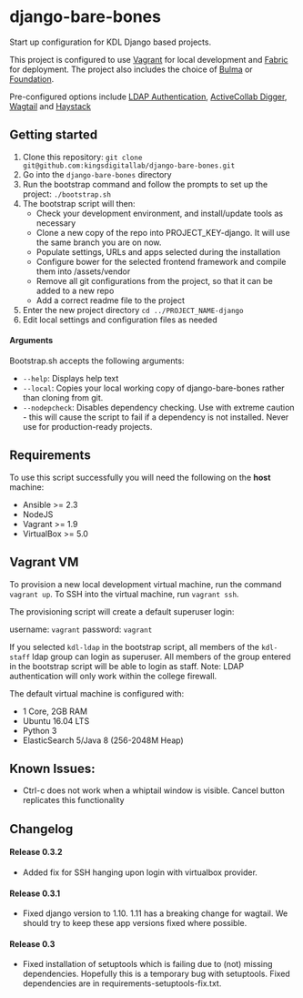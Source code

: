 # django-bare-bones
Start up configuration for KDL Django based projects.

This project is configured to use [Vagrant](https://www.vagrantup.com/) for local development and [Fabric](http://www.fabfile.org/) for deployment. The project also includes the choice of [Bulma](http://bulma.io) or [Foundation](http://foundation.zurb.com/).

Pre-configured options include [LDAP Authentication](https://github.com/kingsdigitallab/django-kdl-ldap), [ActiveCollab Digger](https://github.com/kingsdigitallab/django-activecollab-digger), [Wagtail](https://wagtail.io) and [Haystack](http://haystacksearch.org)

## Getting started
1. Clone this repository: `git clone git@github.com:kingsdigitallab/django-bare-bones.git`
2. Go into the `django-bare-bones` directory
3. Run the bootstrap command and follow the prompts to set up the project: `./bootstrap.sh`
4. The bootstrap script will then:
	* Check your development environment, and install/update tools as necessary
    * Clone a new copy of the repo into PROJECT_KEY-django. It will use the same branch you are on now.
    * Populate settings, URLs and apps selected during the installation
    * Configure bower for the selected frontend framework and compile them into /assets/vendor
    * Remove all git configurations from the project, so that it can be added to a new repo
    * Add a correct readme file to the project
5. Enter the new project directory `cd ../PROJECT_NAME-django`
6. Edit local settings and configuration files as needed

#### Arguments
Bootstrap.sh accepts the following arguments:

* `--help`: Displays help text
* `--local`: Copies your local working copy of django-bare-bones rather than cloning from git. 
* `--nodepcheck`: Disables dependency checking. Use with extreme caution - this will cause the script to fail if a dependency is not installed. Never use for production-ready projects.

## Requirements
To use this script successfully you will need the following on the **host** machine:
* Ansible >= 2.3
* NodeJS
* Vagrant >= 1.9
* VirtualBox >= 5.0

## Vagrant VM
To provision a new local development virtual machine, run the command `vagrant up`. To SSH into the virtual machine, run `vagrant ssh`.

The provisioning script will create a default superuser login:

username: `vagrant`
password: `vagrant`

If you selected `kdl-ldap` in the bootstrap script, all members of the `kdl-staff` ldap group can login as superuser. All members of the group entered in the bootstrap script will be able to login as staff. Note: LDAP authentication will only work within the college firewall.

The default virtual machine is configured with:
* 1 Core, 2GB RAM
* Ubuntu 16.04 LTS
* Python 3
* ElasticSearch 5/Java 8 (256-2048M Heap)

## Known Issues:

* Ctrl-c does not work when a whiptail window is visible. Cancel button replicates this functionality


## Changelog

#### Release 0.3.2
* Added fix for SSH hanging upon login with virtualbox provider.

#### Release 0.3.1
* Fixed django version to 1.10. 1.11 has a breaking change for wagtail. We should try to keep these app
versions fixed where possible.

#### Release 0.3
* Fixed installation of setuptools which is failing due to (not) missing dependencies. Hopefully this is a temporary bug with setuptools. Fixed dependencies are in requirements-setuptools-fix.txt.
